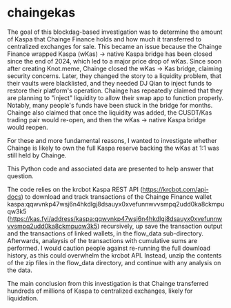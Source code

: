 # chaingekas

The goal of this blockdag-based investigation was to determine the amount of Kaspa that Chainge Finance
holds and how much it transferred to centralized exchanges for sale. This became an issue because the
Chainge Finance wrapped Kaspa (wKas) -> native Kaspa bridge has been closed since the end of 2024, which
led to a major price drop of wKas. Since soon after creating Knot.meme, Chainge closed the wKas -> Kas
bridge, claiming security concerns. Later, they changed the story to a liquidity problem, that their vaults
were blacklisted, and they needed DJ Qian to inject funds to restore their platform's operation. Chainge has
repeatedly claimed that they are planning to "inject" liquidity to allow their swap app to function properly.
Notably, many people's funds have been stuck in the bridge for months. Chainge also claimed that once the
liquidity was added, the CUSDT/Kas trading pair would re-open, and then the wKas -> native Kaspa bridge
would reopen. 

For these and more fundamental reasons, I wanted to investigate whether Chainge is likely to own the full
Kaspa reserve backing the wKas at 1:1 was still held by Chainge.

This Python code and associated data are presented to help answer that question.

The code relies on the krcbot Kaspa REST API (https://krcbot.com/api-docs) to download and track transactions
of the Chainge Finance wallet kaspa:qqwvnkp47wsj6n4hkdlgj8dsauyx0xvefunnwvvsmpq2udd0ka8ckmpuqw3k5 (https://kas.fyi/address/kaspa:qqwvnkp47wsj6n4hkdlgj8dsauyx0xvefunnwvvsmpq2udd0ka8ckmpuqw3k5) recursively,
up save the transaction output and the transactions of linked wallets, in the flow_data sub-directory. Afterwards,
analaysis of the transactions with cumulative sums are performed. I would caution people against re-running the
full download history, as this could overwhelm the krcbot API. Instead, unzip the contents of the zip files
in the flow_data directory, and continue with any analysis on the data.

The main conclusion from this investigation is that Chainge transferred hundreds of millions of Kaspa
to centralized exchanges, likely for liquidation.

